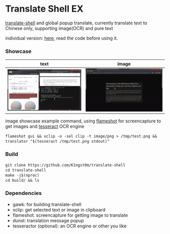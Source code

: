 # Translate Shell EX

[translate-shell](https://github.com/soimort/translate-shell) and global popup translate, currently translate text to Chinese only, supporting image(OCR) and pure text

individual version: [here](https://github.com/K1ngst0m/dotfiles/blob/3.0/.myprofile/bin/translator), read the code before using it.

### Showcase

|text|image|
|:---:|:---:|
|![text.gif](https://raw.githubusercontent.com/K1ngst0m/translate-shell/develop/res/text.gif)|![img.gif](https://raw.githubusercontent.com/K1ngst0m/translate-shell/develop/res/img.gif)|

image showcase example command, using [flameshot](https://github.com/flameshot-org/flameshot) for screencapture to get images and [tesseract](https://github.com/tesseract-ocr/tesseract) OCR engine
```shell
flameshot gui && xclip -o -sel clip -t image/png > /tmp/test.png && translator "$(tesseract /tmp/test.png stdout)"
```

### Build

``` shell
git clone https://github.com/K1ngst0m/translate-shell 
cd translate-shell 
make -j$(nproc) 
cd build/ && ls
```

### Dependencies
- gawk: for building translate-shell
- xclip: get selected text or image in clipboard 
- flameshot: screencapture for getting image to translate
- dunst: translation message popup
- tesseractor (optional): an OCR engine or other you like
